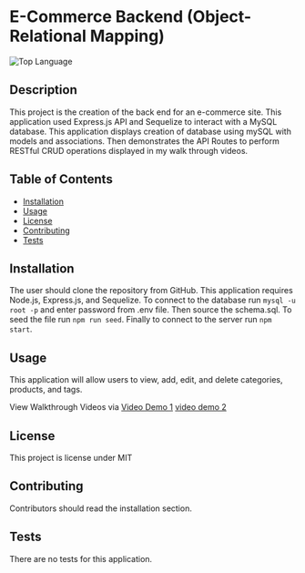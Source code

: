 # E-Commerce Backend (Object-Relational Mapping)
![Top Language](https://img.shields.io/github/languages/top/goforward-z/e-commerce-backend)

## Description 
This project is the creation of the back end for an e-commerce site. This application used Express.js API and Sequelize to interact with a MySQL database. This application displays creation of database using mySQL with models and associations. Then demonstrates the API Routes to perform RESTful CRUD operations displayed in my walk through videos.

## Table of Contents
* [Installation](#installation)
* [Usage](#usage)
* [License](#license)
* [Contributing](#contributing)
* [Tests](#tests)

## Installation 
The user should clone the repository from GitHub. This application requires Node.js, Express.js, and Sequelize. To connect to the database run `mysql -u root -p` and enter password from .env file. Then source the schema.sql. To seed the file run `npm run seed`. Finally to connect to the server run `npm start`. 

## Usage 
This application will allow users to view, add, edit, and delete categories, products, and tags.

View Walkthrough Videos via [Video Demo 1](https://drive.google.com/file/d/1MGVRcfc6HslFeKEa47g-FU-LQ5dcpOWJ/view)
[video demo 2](https://drive.google.com/file/d/1NYdp0D5sH4dpbMVRDoUXKXaf3D7uVLJl/view)


## License 
This project is license under MIT

## Contributing 
Contributors should read the installation section. 

## Tests
There are no tests for this application. 